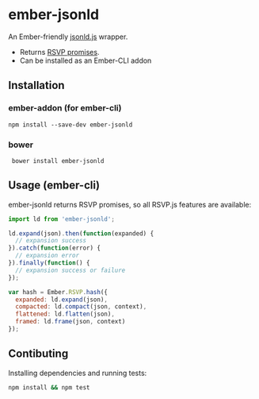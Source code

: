 # ember-jsonld

An Ember-friendly [jsonld.js][jsonld.js] wrapper.

* Returns [RSVP promises][RSVP].
* Can be installed as an Ember-CLI addon

## Installation

### ember-addon (for ember-cli)
`npm install --save-dev ember-jsonld`

### bower
` bower install ember-jsonld`

## Usage (ember-cli)
ember-jsonld returns RSVP promises, so all RSVP.js features are
available:
```js
import ld from 'ember-jsonld';

ld.expand(json).then(function(expanded) {
  // expansion success
}).catch(function(error) {
  // expansion error
}).finally(function() {
  // expansion success or failure
});

var hash = Ember.RSVP.hash({
  expanded: ld.expand(json),
  compacted: ld.compact(json, context),
  flattened: ld.flatten(json),
  framed: ld.frame(json, context)
});
```

## Contibuting
Installing dependencies and running tests:
```sh
npm install && npm test
```

[jsonld.js]: https://github.com/digitalbazaar/jsonld.js
[RSVP]: https://github.com/tildeio/rsvp.js
